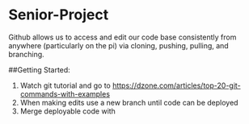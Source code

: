 # Senior-Project

Github allows us to access and edit our code base consistently from anywhere (particularly on the pi) via cloning, pushing, pulling, and branching. 

##Getting Started:
1. Watch git tutorial and go to https://dzone.com/articles/top-20-git-commands-with-examples
2. When making edits use a new branch until code can be deployed
3. Merge deployable code with 